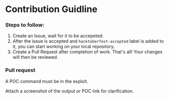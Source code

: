 # Contribution Guidline

### Steps to follow:

1. Create an Issue, wait for it to be accepeted.
2. After the issue is accepted and `hacktoberfest-accepted` label is added to it, you can start working on your local repository.
3. Create a Pull Request after completion of work. That's all! Your changes will then be reviewed.

### Pull request

A POC command must be in the exploit.

Attach a screenshot of the output or POC link for clarification.
